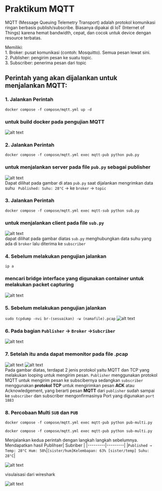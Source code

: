 # Praktikum MQTT
MQTT (Message Queuing Telemetry Transport) adalah protokol komunikasi ringan berbasis publish/subscribe.
Biasanya dipakai di IoT (Internet of Things) karena hemat bandwidth, cepat, dan cocok untuk device dengan resource terbatas.
<br>

Memiliki: <br> 1. Broker: pusat komunikasi (contoh: Mosquitto). Semua pesan lewat sini. <br> 2. Publisher: pengirim pesan ke suatu topic. <br> 3. Subscriber: penerima pesan dari topic

## Perintah yang akan dijalankan untuk menjalankan MQTT:

### 1. Jalankan Perintah
```docker compose -f compose/mqtt.yml up -d```
### untuk build docker pada pengujian MQTT
![alt text](img/image1.png)
### 2. Jalankan Perintah
```docker compose -f compose/mqtt.yml exec mqtt-pub python pub.py```
### untuk menjalankan server pada file ```pub.py``` sebagai publisher
![alt text](img/image2.png)
<br>
 Dapat dilihat pada gambar di atas ```pub.py``` saat dijalankan mengrimkan data suhu ``` Published: Suhu: 28°C``` -> ke ```broker``` -> ```topic```

### 3. Jalankan Perintah
```docker compose -f compose/mqtt.yml exec mqtt-sub python sub.py```
### untuk menjalankan client pada file ```sub.py```
![alt text](img/image3.png)
<br>
dapat dilihat pada gambar diatas ```sub.py``` menghubungkan data suhu yang ada di ```broker``` lalu diterima ke ```subscriber```

### 4. Sebelum melakukan pengujian jalankan 
`ip a`
### mencari bridge interface yang digunakan container untuk melakukan packet capturing
![alt text](img/image4.png)
### 5. Sebelum melakukan pengujian jalankan 
```sudo tcpdump -nvi br-(sesuaikan) -w (namafile).pcap```
![alt text](img/image5.png)
### 6. Pada bagian ```Publisher``` -> ```Broker``` ->```Subcriber``` 
![alt text](img/image6.png)
### 7. Setelah itu anda dapat memonitor pada file .pcap
![alt text](img/image7.png)
![alt text](img/image8.png)
<br>
Pada gambar diatas, terdapat 2 jenis protokol yaitu MQTT dan TCP yang melakukan looping untuk mengirim pesan. ```Publisher``` menggunakan protokol MQTT untuk mengirim pesan ke subscibernya sedangkan ```subscriber``` menggunakan **protokol TCP** untuk mengirimkan pesan **ACK** atau Acknowledgement, yang berarti pesan **MQTT** dari `publisher` sudah sampai ke `subscriber` dan subscriber mengonfirmasinya Port yang digunakan  `port 1883`

### 8. Percobaan Multi `SUB` dan `PUB`
```
docker compose -f compose/mqtt.yml exec mqtt-pub python pub-multi.py

docker compose -f compose/mqtt.yml exec mqtt-pub python sub-multi.py
```
Menjalankan kedua perintah dengan langkah langkah sebelumnya. Mendapatkan hasil
 Publihser| Subriber |
|---------|---------|
|`Published → Temp: 28°C Hum: 58%`|`[sister/hum]Kelembapan: 63% [sister/temp] Suhu: 28°C`|
<br>


![alt text](img/image9.png)

visulaisasi dari wireshark

![alt text](img/image10.png)

